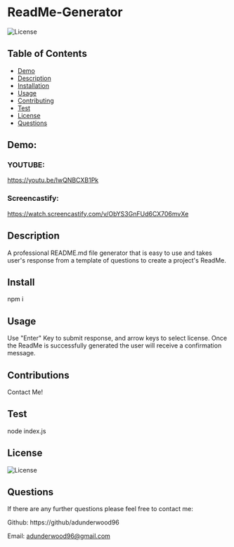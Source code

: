 # ReadMe-Generator

![License](https://img.shields.io/badge/License-MIT-yellow.svg)

## Table of Contents
* [Demo](#Demo)
* [Description](#Description)
* [Installation](#Installation)
* [Usage](#Usage)
* [Contributing](#Contributing)
* [Test](#Tests)
* [License](#License)
* [Questions](#Questions)


## Demo:

### YOUTUBE:
https://youtu.be/IwQNBCXB1Pk

### Screencastify:
https://watch.screencastify.com/v/ObYS3GnFUd6CX706mvXe

## Description
A professional README.md file generator that is easy to use and takes user's response from a template of questions to create a project's ReadMe.

## Install
npm i

## Usage
Use "Enter" Key to submit response, and arrow keys to select license. Once the ReadMe is successfully generated the user will receive a confirmation message.

## Contributions
Contact Me!

## Test
node index.js

## License
![License](https://img.shields.io/badge/License-MIT-yellow.svg)

 ## Questions

If there are any further questions please feel free to contact me:

Github: https://github/adunderwood96

Email: adunderwood96@gmail.com
